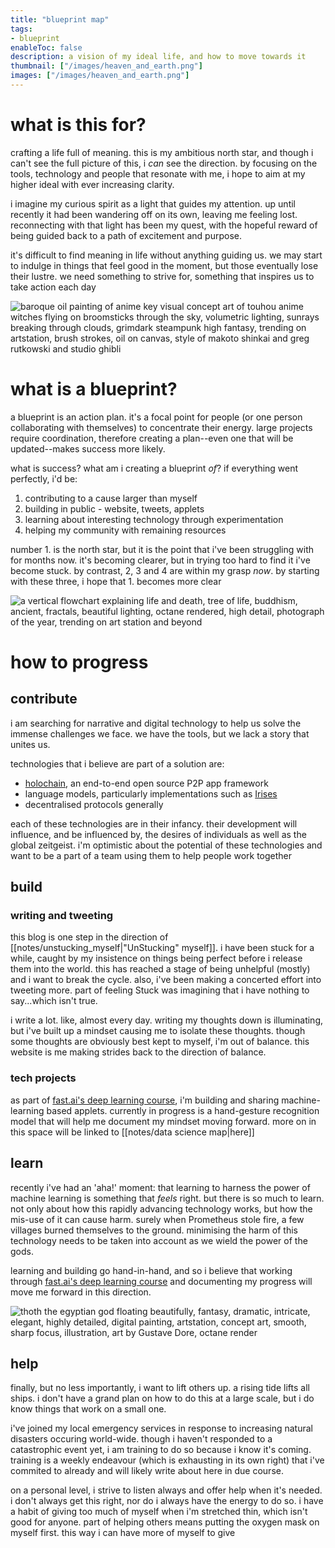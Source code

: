 ```yaml
---
title: "blueprint map"
tags:
- blueprint
enableToc: false
description: a vision of my ideal life, and how to move towards it 
thumbnail: ["/images/heaven_and_earth.png"]
images: ["/images/heaven_and_earth.png"]
---
```

# what is this for?
crafting a life full of meaning. this is my ambitious north star, and though i can't see the full picture of this, i *can* see the direction. by focusing on the tools, technology and people that resonate with me, i hope to aim at my higher ideal with ever increasing clarity. 

i imagine my curious spirit as a light that guides my attention. up until recently it had been wandering off on its own, leaving me feeling lost. reconnecting with that light has been my quest, with the hopeful reward of being guided back to a path of excitement and purpose.

it's difficult to find meaning in life without anything guiding us. we may start to indulge in things that feel good in the moment, but those eventually lose their lustre. we need something to strive for, something that inspires us to take action each day

![baroque oil painting of anime key visual concept art of touhou anime witches flying on broomsticks through the sky, volumetric lighting, sunrays breaking through clouds, grimdark steampunk high fantasy, trending on artstation, brush strokes, oil on canvas, style of makoto shinkai and greg rutkowski and studio ghibli ](https://image.lexica.art/md/800b6b52-32ab-4dc2-b85b-126427f3a9df)


# what is a blueprint?
a blueprint is an action plan. it's a focal point for people (or one person collaborating with themselves) to concentrate their energy. large projects require coordination, therefore creating a plan--even one that will be updated--makes success more likely.

what is success? what am i creating a blueprint *of*? if everything went perfectly, i'd be:
1. contributing to a cause larger than myself
2. building in public - website, tweets, applets
3. learning about interesting technology through experimentation
4. helping my community with remaining resources

number 1. is the north star, but it is the point that i've been struggling with for months now. it's becoming clearer, but in trying too hard to find it i've become stuck. by contrast, 2, 3 and 4 are within my grasp *now*. by starting with these three, i hope that 1. becomes more clear

![a vertical flowchart explaining life and death, tree of life, buddhism, ancient, fractals, beautiful lighting, octane rendered, high detail, photograph of the year, trending on art station and beyond ](https://image.lexica.art/md/3ddb7700-3583-428b-b2c3-1c4196c6c686)

# how to progress
## contribute
i am searching for narrative and digital technology to help us solve the immense challenges we face. we have the tools, but we lack a story that unites us. 

technologies that i believe are part of a solution are:
- [holochain](https://www.holochain.org/), an end-to-end open source P2P app framework 
- language models, particularly implementations such as [Irises](https://twitter.com/CognicistIris)
- decentralised protocols generally

each of these technologies are in their infancy. their development will influence, and be influenced by, the desires of individuals as well as the global zeitgeist. i'm optimistic about the potential of these technologies and want to be a part of a team using them to help people work together

## build
### writing and tweeting
this blog is one step in the direction of [[notes/unstucking_myself|"UnStucking" myself]]. i have been stuck for a while, caught by my insistence on things being perfect before i release them into the world. this has reached a stage of being unhelpful (mostly) and i want to break the cycle. also, i've been making a concerted effort into tweeting more. part of feeling Stuck was imagining that i have nothing to say...which isn't true. 

i write a lot. like, almost every day. writing my thoughts down is illuminating, but i've built up a mindset causing me to isolate these thoughts. though some thoughts are obviously best kept to myself, i'm out of balance. this website is me making strides back to the direction of balance.

### tech projects
as part of [fast.ai's deep learning course](https://course.fast.ai/), i'm building and sharing machine-learning based applets. currently in progress is a hand-gesture recognition model that will help me document my mindset moving forward. more on in this space will be linked to [[notes/data science map|here]]

## learn
recently i've had an 'aha!' moment: that learning to harness the power of machine learning is something that *feels* right. but there is so much to learn. not only about how this rapidly advancing technology works, but how the mis-use of it can cause harm. surely when Prometheus stole fire, a few villages burned themselves to the ground. minimising the harm of this technology needs to be taken into account as we wield the power of the gods.

learning and building go hand-in-hand, and so i believe that working through [fast.ai's deep learning course](https://course.fast.ai/) and documenting my progress will move me forward in this direction. 

![thoth the egyptian god floating beautifully, fantasy, dramatic, intricate, elegant, highly detailed, digital painting, artstation, concept art, smooth, sharp focus, illustration, art by Gustave Dore, octane render](https://image.lexica.art/md/691f7661-7240-4c2f-9728-9f71a6dd1528)

## help
finally, but no less importantly, i want to lift others up. a rising tide lifts all ships. i don't have a grand plan on how to do this at a large scale, but i do know things that work on a small one. 

i've joined my local emergency services in response to increasing natural disasters occuring world-wide. though i haven't responded to a catastrophic event yet, i am training to do so because i know it's coming. training is a weekly endeavour (which is exhausting in its own right) that i've commited to already and will likely write about here in due course.

on a personal level, i strive to listen always and offer help when it's needed. i don't always get this right, nor do i always have the energy to do so. i have a habit of giving too much of myself when i'm stretched thin, which isn't good for anyone. part of helping others means putting the oxygen mask on myself first. this way i can have more of myself to give